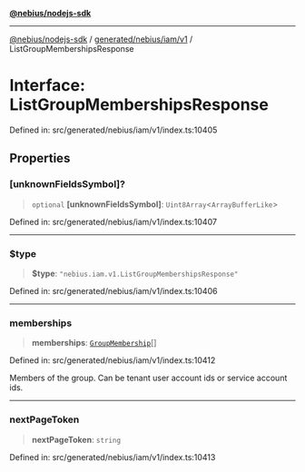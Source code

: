 [**@nebius/nodejs-sdk**](../../../../../README.md)

***

[@nebius/nodejs-sdk](../../../../../README.md) / [generated/nebius/iam/v1](../README.md) / ListGroupMembershipsResponse

# Interface: ListGroupMembershipsResponse

Defined in: src/generated/nebius/iam/v1/index.ts:10405

## Properties

### \[unknownFieldsSymbol\]?

> `optional` **\[unknownFieldsSymbol\]**: `Uint8Array`\<`ArrayBufferLike`\>

Defined in: src/generated/nebius/iam/v1/index.ts:10407

***

### $type

> **$type**: `"nebius.iam.v1.ListGroupMembershipsResponse"`

Defined in: src/generated/nebius/iam/v1/index.ts:10406

***

### memberships

> **memberships**: [`GroupMembership`](GroupMembership.md)[]

Defined in: src/generated/nebius/iam/v1/index.ts:10412

Members of the group. Can be tenant user account ids or service account ids.

***

### nextPageToken

> **nextPageToken**: `string`

Defined in: src/generated/nebius/iam/v1/index.ts:10413
